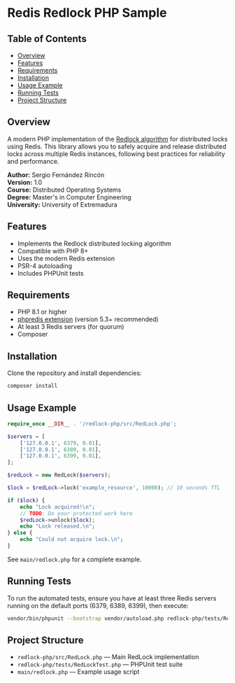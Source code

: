 # Redis Redlock PHP Sample

## Table of Contents
- [Overview](#overview)
- [Features](#features)
- [Requirements](#requirements)
- [Installation](#installation)
- [Usage Example](#usage-example)
- [Running Tests](#running-tests)
- [Project Structure](#project-structure)

## Overview
A modern PHP implementation of the [Redlock algorithm](https://redis.io/topics/distlock) for distributed locks using Redis. This library allows you to safely acquire and release distributed locks across multiple Redis instances, following best practices for reliability and performance.

**Author:** Sergio Fernández Rincón  
**Version:** 1.0  
**Course:** Distributed Operating Systems  
**Degree:** Master's in Computer Engineering  
**University:** University of Extremadura


## Features
- Implements the Redlock distributed locking algorithm
- Compatible with PHP 8+
- Uses the modern Redis extension
- PSR-4 autoloading
- Includes PHPUnit tests

## Requirements
- PHP 8.1 or higher
- [phpredis extension](https://github.com/phpredis/phpredis) (version 5.3+ recommended)
- At least 3 Redis servers (for quorum)
- Composer

## Installation

Clone the repository and install dependencies:

```bash
composer install
```

## Usage Example

```php
require_once __DIR__ . '/redlock-php/src/RedLock.php';

$servers = [
    ['127.0.0.1', 6379, 0.01],
    ['127.0.0.1', 6389, 0.01],
    ['127.0.0.1', 6399, 0.01],
];

$redLock = new RedLock($servers);

$lock = $redLock->lock('example_resource', 10000); // 10 seconds TTL

if ($lock) {
    echo "Lock acquired!\n";
    // TODO: Do your protected work here
    $redLock->unlock($lock);
    echo "Lock released.\n";
} else {
    echo "Could not acquire lock.\n";
}
```

See `main/redlock.php` for a complete example.

## Running Tests

To run the automated tests, ensure you have at least three Redis servers running on the default ports (6379, 6389, 6399), then execute:

```bash
vendor/bin/phpunit --bootstrap vendor/autoload.php redlock-php/tests/RedLockTest.php
```

## Project Structure

- `redlock-php/src/RedLock.php` — Main RedLock implementation
- `redlock-php/tests/RedLockTest.php` — PHPUnit test suite
- `main/redlock.php` — Example usage script
